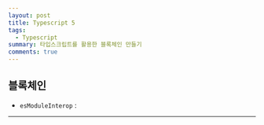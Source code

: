 ```yaml
---
layout: post
title: Typescript 5
tags:
  - Typescript
summary: 타입스크립트를 활용한 블록체인 만들기
comments: true
---
```



## 블록체인


- `esModuleInterop` : 


---
